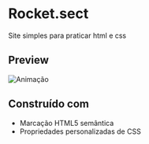 # Rocket.sect

Site simples para praticar html e css

## Preview

![Animação](https://user-images.githubusercontent.com/87456011/189552714-3b580f66-f269-4394-94d2-01f10d01f8b3.gif)

## Construído com

- Marcação HTML5 semântica
- Propriedades personalizadas de CSS
